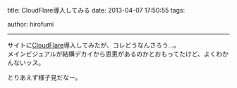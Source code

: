 title: CloudFlare導入してみる
date: 2013-04-07 17:50:55
tags:

author: hirofumi

---
サイトに[CloudFlare](https://www.cloudflare.com/)導入してみたが、コレどうなんさろう…。  
メインビジュアルが結構デカイから恩恵があるのかとおもってたけど、よくわかんないッス。

とりあえず様子見だなー。